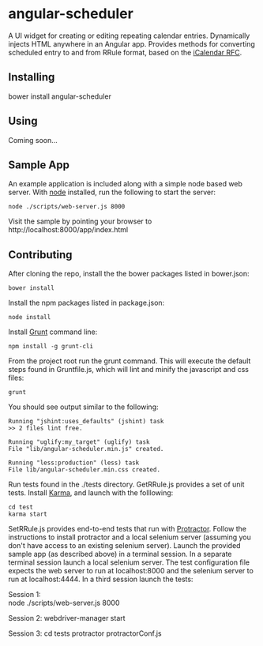 angular-scheduler
=================

A UI widget for creating or editing repeating calendar entries. Dynamically injects HTML anywhere in an Angular app. Provides methods for converting scheduled entry to and from RRule format, based on the [iCalendar RFC](http://www.ietf.org/rfc/rfc2445.txt).

Installing
---------

bower install angular-scheduler


Using
-----

Coming soon...


Sample App
----------

An example application is included along with a simple node based web server. With [node](http://nodejs.org) installed, run the following to start the server:

    node ./scripts/web-server.js 8000

Visit the sample by pointing your browser to http://localhost:8000/app/index.html


Contributing
------------
After cloning the repo, install the the bower packages listed in bower.json: 
  
    bower install

Install the npm packages listed in package.json:
    
    node install

Install [Grunt](http://www.gruntjs.com) command line:
    
    npm install -g grunt-cli

From the project root run the grunt command. This will execute the default steps found in Gruntfile.js, which will lint and minify the javascript and css files:

    grunt

You should see output similar to the following:

    Running "jshint:uses_defaults" (jshint) task
    >> 2 files lint free.

    Running "uglify:my_target" (uglify) task
    File "lib/angular-scheduler.min.js" created.

    Running "less:production" (less) task
    File lib/angular-scheduler.min.css created.

Run tests found in the ./tests directory. GetRRule.js provides a set of unit tests. Install [Karma](http://karma-runner.github.io/0.12/index.html), and launch with the folllowing:

    cd test
    karma start

SetRRule.js provides end-to-end tests that run with [Protractor](https://github.com/angular/protractor). Follow the instructions to install protractor and a local selenium server (assuming you don't have access to an existing selenium server). Launch the provided sample app (as described above) in a terminal session. In a separate terminal session launch a local selenium server. The test configuration file expects the web server to run at localhost:8000 and the selenium server to run at localhost:4444. In a third session launch the tests:
 
Session 1:   
    node ./scripts/web-server.js 8000

Session 2:
    webdriver-manager start

Session 3:
    cd tests
    protractor protractorConf.js


